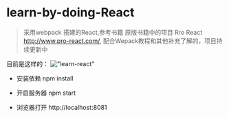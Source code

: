 # learn-by-doing-React

> 采用webpack 搭建的React,参考书籍 原版书籍中的项目 Rro React http://www.pro-react.com/, 配合Wepack教程和其他补充了解的，项目持续更新中

目前是这样的：
!["learn-react"]('/public/img/demo1.png')

- 安装依赖
npm install

- 开启服务器
npm start

- 浏览器打开
 http://localhost:8081
